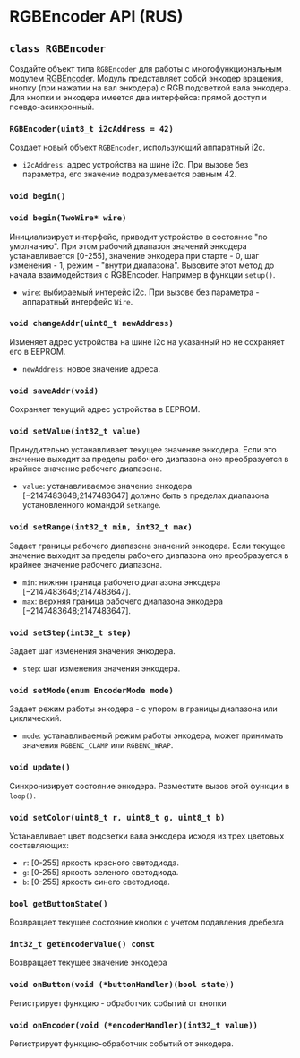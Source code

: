# RGBEncoder API (RUS)

## `class RGBEncoder`

Создайте объект типа `RGBEncoder` для работы с многофункциональным модулем [RGBEncoder](https://my.amperka.com/modules/RGBEncoder).
Модуль представляет собой энкодер вращения, кнопку (при нажатии на вал энкодера) с RGB подсветкой вала энкодера. Для кнопки и энкодера имеется два интерфейса: прямой доступ и псевдо-асинхронный.

### `RGBEncoder(uint8_t i2cAddress = 42)`

Создает новый объект `RGBEncoder`, использующий аппаратный i2c.

- `i2cAddress`: адрес устройства на шине i2c. При вызове без параметра, его значение подразумевается равным 42.


### `void begin()`
### `void begin(TwoWire* wire)`

Инициализирует интерфейс, приводит устройство в состояние "по умолчанию". При этом рабочий диапазон значений энкодера устанавливается [0-255], значение энкодера при старте - 0, шаг изменения - 1, режим - "внутри диапазона".
Вызовите этот метод до начала взаимодействия с RGBEncoder. Например в функции `setup()`.

- `wire`: выбираемый интерейс i2c. При вызове без параметра - аппаратный интерфейс `Wire`.

### `void changeAddr(uint8_t newAddress)`

Изменяет адрес устройства на шине i2c на указанный но не сохраняет его в EEPROM.

- `newAddress`: новое значение адреса.

### `void saveAddr(void)`

Сохраняет текущий адрес устройства в EEPROM.

### `void setValue(int32_t value)`

Принудительно устанавливает текущее значение энкодера. Если это значение выходит за пределы рабочего диапазона оно преобразуется в крайнее значение рабочего диапазона.

- `value`: устанавливаемое значение энкодера [−2147483648;2147483647] должно быть в пределах диапазона установленного командой `setRange`. 

### `void setRange(int32_t min, int32_t max)`

Задает границы рабочего диапазона значений энкодера. Если текущее значение выходит за пределы рабочего диапазона оно преобразуется в крайнее значение рабочего диапазона.

- `min`: нижняя граница рабочего диапазона энкодера [−2147483648;2147483647]. 
- `max`: верхняя граница рабочего диапазона энкодера [−2147483648;2147483647]. 

### `void setStep(int32_t step)`

Задает шаг изменения значения энкодера.

- `step`: шаг изменения значения энкодера. 

### `void setMode(enum EncoderMode mode)`

Задает режим работы энкодера - с упором в границы диапазона или циклический.

- `mode`: устанавливаемый режим работы энкодера, может принимать значения `RGBENC_CLAMP` или `RGBENC_WRAP`. 

### `void update()`

Синхронизирует состояние энкодера. Разместите вызов этой функции в `loop()`.

### `void setColor(uint8_t r, uint8_t g, uint8_t b)`

Устанавливает цвет подсветки вала энкодера исходя из трех цветовых составляющих:

- `r`: [0-255] яркость красного светодиода.
- `g`: [0-255] яркость зеленого светодиода.
- `b`: [0-255] яркость синего светодиода.

### `bool getButtonState()`

Возвращает текущее состояние кнопки с учетом подавления дребезга

### `int32_t getEncoderValue() const`

Возвращает текущее значение энкодера

### `void onButton(void (*buttonHandler)(bool state))`

Регистрирует функцию - обработчик событий от кнопки

### `void onEncoder(void (*encoderHandler)(int32_t value))`

Регистрирует функцию-обработчик событий от энкодера.
